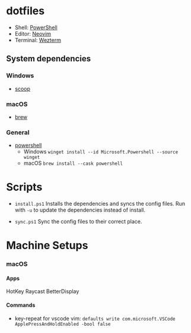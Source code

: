 # dotfiles
- Shell: [PowerShell](https://learn.microsoft.com/en-us/powershell/)
- Editor: [Neovim](https://neovim.io/)
- Terminal: [Wezterm](https://wezfurlong.org/wezterm/)

## System dependencies

### Windows
- [scoop](https://scoop.sh/)

### macOS
- [brew](https://brew.sh/)

### General
- [powershell](https://docs.microsoft.com/en-us/powershell/)
  - Windows `winget install --id Microsoft.Powershell --source winget`
  - macOS `brew install --cask powershell`

# Scripts

- `install.ps1` Installs the dependencies and syncs the config files. Run with `-u` to update the dependencies instead of install.

- `sync.ps1` Sync the config files to their correct place.


# Machine Setups

### macOS

#### Apps

HotKey
Raycast
BetterDisplay

#### Commands

- key-repeat for vscode vim: `defaults write com.microsoft.VSCode ApplePressAndHoldEnabled -bool false`
